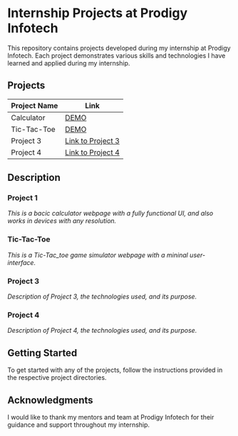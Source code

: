 # Internship Projects at Prodigy Infotech

This repository contains projects developed during my internship at Prodigy Infotech. Each project demonstrates various skills and technologies I have learned and applied during my internship.

## Projects

| Project Name       | Link                   |
|--------------------|------------------------|
| Calculator         | [DEMO](https://abhihaas9391.github.io/calculator/) |
| Tic-Tac-Toe        | [DEMO](https://abhihaas9391.github.io/tic-tac-toe/) |
| Project 3          | [Link to Project 3](#) |
| Project 4          | [Link to Project 4](#) |

## Description

### Project 1
*This is a bacic calculator webpage with a fully functional UI, and also works in devices with any resolution.*

### Tic-Tac-Toe
*This is a Tic-Tac_toe game simulator webpage with a mininal user-interface.*

### Project 3
*Description of Project 3, the technologies used, and its purpose.*

### Project 4
*Description of Project 4, the technologies used, and its purpose.*

## Getting Started

To get started with any of the projects, follow the instructions provided in the respective project directories.

## Acknowledgments

I would like to thank my mentors and team at Prodigy Infotech for their guidance and support throughout my internship.
